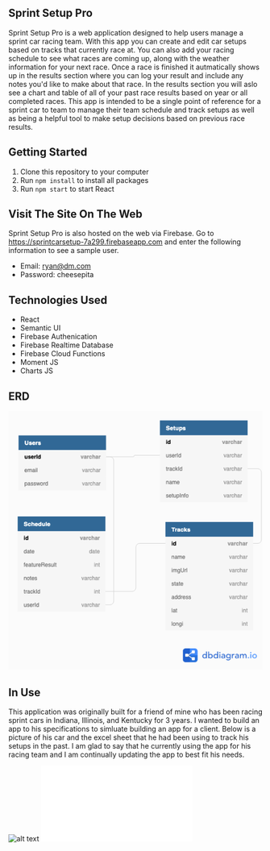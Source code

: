 ## Sprint Setup Pro
Sprint Setup Pro is a web application designed to help users manage a sprint car racing team. With this app you can create and edit car setups based on tracks that currently race at. You can also add your racing schedule to see what races are coming up, along with the weather information for your next race. Once a race is finished it autmatically shows up in the results section where you can log your result and include any notes you'd like to make about that race. In the results section you will aslo see a chart and table of all of your past race results based on year or all completed races. This app is intended to be a single point of reference for a sprint car to team to manage their team schedule and track setups as well as being a helpful tool to make setup decisions based on previous race results.

## Getting Started
1. Clone this repository to your computer
2. Run ```npm install``` to install all packages
3. Run ```npm start``` to start React

## Visit The Site On The Web
Sprint Setup Pro is also hosted on the web via Firebase. Go to https://sprintcarsetup-7a299.firebaseapp.com and enter the following information to see a sample user.

- Email: ryan@dm.com
- Password: cheesepita

## Technologies Used
- React
- Semantic UI
- Firebase Authenication
- Firebase Realtime Database
- Firebase Cloud Functions
- Moment JS
- Charts JS

## ERD
![alt text](src/img/SprintCarDBDio.png)

## In Use
This application was originally built for a friend of mine who has been racing sprint cars in Indiana, Illinois, and Kentucky for 3 years. I wanted to build an app to his specifications to simluate building an app for a client. Below is a picture of his car and the excel sheet that he had been using to track his setups in the past. I am glad to say that he currently using the app for his racing team and I am continually updating the app to best fit his needs.

![alt text](src/img/jeff.png)
![alt text](src/img/exampleSetup.pdf)